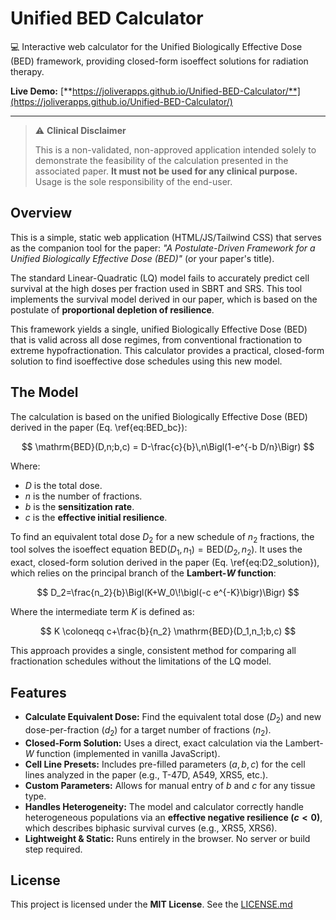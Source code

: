# Unified BED Calculator

💻 Interactive web calculator for the Unified Biologically Effective Dose (BED) framework, providing closed-form isoeffect solutions for radiation therapy.

**Live Demo:** [**https://joliverapps.github.io/Unified-BED-Calculator/**](https://joliverapps.github.io/Unified-BED-Calculator/)

---

> ⚠️ **Clinical Disclaimer**
>
> This is a non-validated, non-approved application intended solely to demonstrate the feasibility of the calculation presented in the associated paper. **It must not be used for any clinical purpose.** Usage is the sole responsibility of the end-user.

## Overview

This is a simple, static web application (HTML/JS/Tailwind CSS) that serves as the companion tool for the paper: *"A Postulate-Driven Framework for a Unified Biologically Effective Dose (BED)"* (or your paper's title).

The standard Linear-Quadratic (LQ) model fails to accurately predict cell survival at the high doses per fraction used in SBRT and SRS. This tool implements the survival model derived in our paper, which is based on the postulate of **proportional depletion of resilience**.

This framework yields a single, unified Biologically Effective Dose (BED) that is valid across all dose regimes, from conventional fractionation to extreme hypofractionation. This calculator provides a practical, closed-form solution to find isoeffective dose schedules using this new model.



## The Model

The calculation is based on the unified Biologically Effective Dose (BED) derived in the paper (Eq. \ref{eq:BED_bc}):

$$
\mathrm{BED}(D,n;b,c) = D-\frac{c}{b}\,n\Bigl(1-e^{-b D/n}\Bigr)
$$

Where:
* $D$ is the total dose.
* $n$ is the number of fractions.
* $b$ is the **sensitization rate**.
* $c$ is the **effective initial resilience**.

To find an equivalent total dose $D_2$ for a new schedule of $n_2$ fractions, the tool solves the isoeffect equation $\mathrm{BED}(D_1, n_1) = \mathrm{BED}(D_2, n_2)$. It uses the exact, closed-form solution derived in the paper (Eq. \ref{eq:D2_solution}), which relies on the principal branch of the **Lambert-$W$ function**:

$$
D_2=\frac{n_2}{b}\Bigl(K+W_0\!\bigl(-c e^{-K}\bigr)\Bigr)
$$

Where the intermediate term $K$ is defined as:

$$
K \coloneqq c+\frac{b}{n_2} \mathrm{BED}(D_1,n_1;b,c)
$$

This approach provides a single, consistent method for comparing all fractionation schedules without the limitations of the LQ model.

## Features

* **Calculate Equivalent Dose:** Find the equivalent total dose ($D_2$) and new dose-per-fraction ($d_2$) for a target number of fractions ($n_2$).
* **Closed-Form Solution:** Uses a direct, exact calculation via the Lambert-$W$ function (implemented in vanilla JavaScript).
* **Cell Line Presets:** Includes pre-filled parameters ($a, b, c$) for the cell lines analyzed in the paper (e.g., T-47D, A549, XRS5, etc.).
* **Custom Parameters:** Allows for manual entry of $b$ and $c$ for any tissue type.
* **Handles Heterogeneity:** The model and calculator correctly handle heterogeneous populations via an **effective negative resilience ($c < 0$)**, which describes biphasic survival curves (e.g., XRS5, XRS6).
* **Lightweight & Static:** Runs entirely in the browser. No server or build step required.

## License

This project is licensed under the **MIT License**. See the [LICENSE.md](LICENSE.md)
